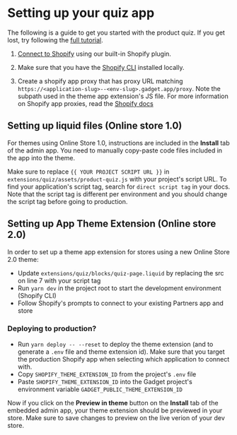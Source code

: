 # Setting up your quiz app

The following is a guide to get you started with the product quiz. If you get lost, try following the [full tutorial](https://docs.gadget.dev/guides/tutorials/product-recommendation-quiz-app).

1. [Connect to Shopify](https://docs.gadget.dev/guides/tutorials/connecting-to-shopify#connecting-to-shopify) using our built-in Shopify plugin.

2. Make sure that you have the [Shopify CLI](https://shopify.dev/docs/api/shopify-cli#installation) installed locally.

3. Create a shopify app proxy that has proxy URL matching `https://<application-slug>--<env-slug>.gadget.app/proxy`. Note the subpath used in the theme app extension's JS file. For more information on Shopify app proxies, read the [Shopify docs](https://shopify.dev/docs/apps/build/online-store/display-dynamic-data)

## Setting up liquid files (Online store 1.0)

For themes using Online Store 1.0, instructions are included in the **Install** tab of the admin app. You need to manually copy-paste code files included in the app into the theme.

Make sure to replace `{{ YOUR PROJECT SCRIPT URL }}` in `extensions/quiz/assets/product-quiz.js` with your project's script URL. To find your application's script tag, search for `direct script tag` in your docs. Note that the script tag is different per environment and you should change the script tag before going to production.

## Setting up App Theme Extension (Online store 2.0)

In order to set up a theme app extension for stores using a new Online Store 2.0 theme:

- Update `extensions/quiz/blocks/quiz-page.liquid` by replacing the src on line 7 with your script tag
- Run `yarn dev` in the project root to start the development environment (Shopify CLI)
- Follow Shopify's prompts to connect to your existing Partners app and store

### Deploying to production?

- Run `yarn deploy -- --reset` to deploy the theme extension (and to generate a `.env` file and theme extension id). Make sure that you target the production Shopify app when selecting which application to connect with.
- Copy `SHOPIFY_THEME_EXTENSION_ID` from the project's `.env` file
- Paste `SHOPIFY_THEME_EXTENSION_ID` into the Gadget project's environment variable `GADGET_PUBLIC_THEME_EXTENSION_ID`

Now if you click on the **Preview in theme** button on the **Install** tab of the embedded admin app, your theme extension should be previewed in your store. Make sure to save changes to preview on the live verion of your dev store.
